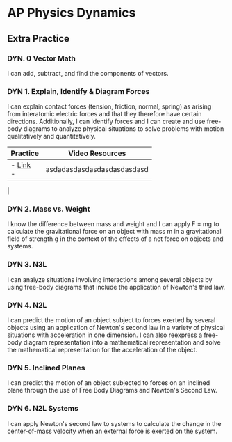 


# AP Physics Dynamics

## Extra Practice 

### DYN. 0 Vector Math
I can add, subtract, and find the components of vectors. 

### DYN 1. Explain, Identify & Diagram Forces 
I can explain contact forces (tension, friction, normal, spring) as arising from interatomic electric forces and that they therefore have certain directions. Additionally, I can identify forces and I can create and use free-body diagrams to analyze physical situations to solve problems with motion qualitatively and quantitatively.

| Practice | Video Resources | 
|---|---| 
| - [Link](asdasd)  <br> -  | asdadasdasdasdasdasdasdasd   |
|  

### DYN 2. Mass vs. Weight 
I know the difference between mass and weight and I can apply F = mg to calculate the gravitational force on an object with mass m in a gravitational field of strength g in the context of the effects of a net force on objects and systems.

### DYN 3. N3L 
I can analyze situations involving interactions among several objects by using free-body diagrams that include the application of Newton's third law.

### DYN 4. N2L 
I can predict the motion of an object subject to forces exerted by several objects using an application of Newton's second law in a variety of physical situations with acceleration in one dimension. I can also reexpress a free-body diagram representation into a mathematical representation and solve the mathematical representation for the acceleration of the object.

### DYN 5. Inclined Planes 
I can predict the motion of an object subjected to forces on an inclined plane through the use of Free Body Diagrams and Newton's Second Law. 

### DYN 6. N2L Systems 
I can apply Newton's second law to systems to calculate the change in the center-of-mass velocity when an external force is exerted on the system.